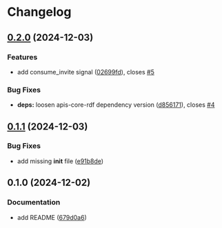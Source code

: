# Changelog

## [0.2.0](https://github.com/acdh-oeaw/apis-acdhch-django-invite/compare/v0.1.1...v0.2.0) (2024-12-03)


### Features

* add consume_invite signal ([02699fd](https://github.com/acdh-oeaw/apis-acdhch-django-invite/commit/02699fd76143d8b7af6a9943e7682bc332a60ebb)), closes [#5](https://github.com/acdh-oeaw/apis-acdhch-django-invite/issues/5)


### Bug Fixes

* **deps:** loosen apis-core-rdf dependency version ([d856171](https://github.com/acdh-oeaw/apis-acdhch-django-invite/commit/d856171a3dbf5a4566d76018d93bc0036262d4b8)), closes [#4](https://github.com/acdh-oeaw/apis-acdhch-django-invite/issues/4)

## [0.1.1](https://github.com/acdh-oeaw/apis-acdhch-django-invite/compare/v0.1.0...v0.1.1) (2024-12-03)


### Bug Fixes

* add missing __init__ file ([e91b8de](https://github.com/acdh-oeaw/apis-acdhch-django-invite/commit/e91b8dee10963b19177a62ec42ea2ecdcc63c727))

## 0.1.0 (2024-12-02)


### Documentation

* add README ([679d0a6](https://github.com/acdh-oeaw/apis-acdhch-django-invite/commit/679d0a66feb4b9deb4fd715203cd433409a56738))
